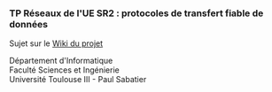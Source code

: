 ### TP Réseaux de l'UE SR2 : protocoles de transfert fiable de données

Sujet sur le [Wiki du projet](https://gitlab.com/elavinal/tp-reseaux-sr2/-/wikis/home)

Département d'Informatique  
Faculté Sciences et Ingénierie  
Université Toulouse III - Paul Sabatier  
